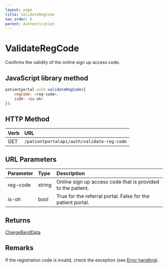 ```yaml
---
layout: page
title: ValidateRegCode
nav_order: 6
parent: Authentication
---
```


# ValidateRegCode

Confirms the validity of the online sign up access code.

## JavaScript library method

```javascript
patientportal.auth.validateRegCode({
    regCode: <reg-code>,
    isOH: <is-oh>
});
```

## HTTP Method

| Verb | URL                                               |
|:-----|:--------------------------------------------------|
| GET | `/patientportalapi/auth/validate-reg-code` |

## URL Parameters

| Parameter | Type   | Description                                                 |
|:----------|:-------|:------------------------------------------------------------|
| reg-code | string | Online sign up access code that is provided to the patient. |
| is-oh | bool | True for the referral portal. False for the patient portal. |

## Returns

[ChargeBandData](../objects-and-data-types/chargebanddata)

## Remarks

If the registration code is invalid, check the exception (see [Error handling](../error-handling/error-handling)).
